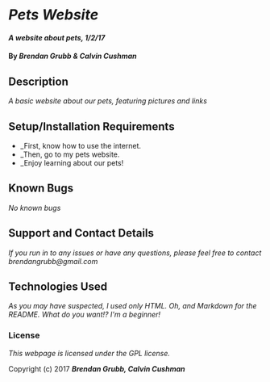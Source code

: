 # _Pets Website_

#### _A website about pets, 1/2/17_

#### By _**Brendan Grubb & Calvin Cushman**_

## Description

_A basic website about our pets, featuring pictures and links_

## Setup/Installation Requirements

* _First, know how to use the internet.
* _Then, go to my pets website.
* _Enjoy learning about our pets!

## Known Bugs

_No known bugs_

## Support and Contact Details

_If you run in to any issues or have any questions, please feel free to contact brendangrubb@gmail.com_

## Technologies Used

_As you may have suspected, I used only HTML. Oh, and Markdown for the README. What do you want!? I'm a beginner!_

### License

*This webpage is licensed under the GPL license.*

Copyright (c) 2017 **_Brendan Grubb, Calvin Cushman_**
